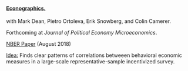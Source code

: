 ---
---

#### [Econographics.]({{https://www.journals.uchicago.edu/doi/full/10.1086/723044}})

with Mark Dean, Pietro Ortoleva, Erik Snowberg, and Colin Camerer.

Forthcoming at _Journal of Political Economy Microeconomics_.

[NBER Paper](https://www.nber.org/papers/w24931) (August 2018)

<ins>Idea:</ins> Finds clear patterns of correlations betweeen behavioral economic measures in a large-scale representative-sample incentivized survey. 
